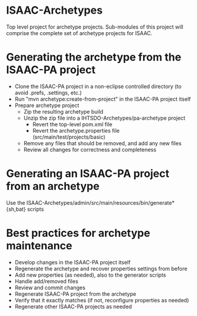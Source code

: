 ISAAC-Archetypes
================

Top level project for archetype projects.  Sub-modules of this project will comprise
the complete set of archetype projects for ISAAC.

# Generating the archetype from the ISAAC-PA project

* Clone the ISAAC-PA project in a non-eclipse controlled directory 
  (to avoid .prefs, .settings, etc.)
* Run "mvn archetype:create-from-project" in the ISAAC-PA project itself
* Prepare archetype project
  * Zip the resulting archetype build
  * Unzip the zip file into a IHTSDO-Archetypes/pa-archetype project
    * Revert the top-level pom.xml file
    * Revert the archetype.properties file (src/main/test/projects/basic)
  * Remove any files that should be removed, and add any new files
  * Review all changes for correctness and completeness


# Generating an ISAAC-PA project from an archetype

Use the ISAAC-Archetypes/admin/src/main/resources/bin/generate*{sh,bat} scripts


# Best practices for archetype maintenance

* Develop changes in the ISAAC-PA project itself
* Regenerate the archetype and recover properties settings from before
* Add new properties (as needed), also to the generator scripts
* Handle add/removed files
* Review and commit changes
* Regenerate ISAAC-PA project from the archetype
* Verify that it exactly matches (if not, reconfigure properties as needed)
* Regenerate other ISAAC-PA projects as needed

